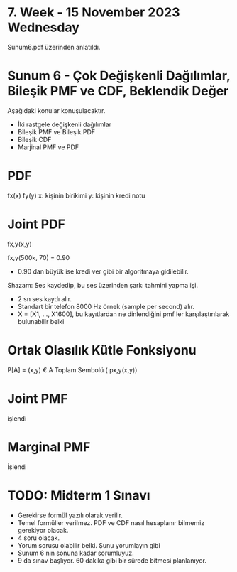 # 7. Week - 15 November 2023 Wednesday

Sunum6.pdf üzerinden anlatıldı.
# Sunum 6 - Çok Değişkenli Dağılımlar, Bileşik PMF ve CDF, Beklendik Değer

Aşağıdaki konular konuşulacaktır.
* İki rastgele değişkenli dağılımlar
* Bileşik PMF ve Bileşik PDF
* Bileşik CDF
* Marjinal PMF ve PDF


# PDF
fx(x)
fy(y)
x: kişinin birikimi
y: kişinin kredi notu

# Joint PDF
fx,y(x,y)

fx,y(500k, 70) = 0.90 
* 0.90 dan büyük ise kredi ver gibi bir algoritmaya gidilebilir.

Shazam: Ses kaydedip, bu ses üzerinden şarkı tahmini yapma işi.
* 2 sn ses kaydı alır.
* Standart bir telefon 8000 Hz örnek (sample per second) alır.
* X = [X1, ..., X1600], bu kayıtlardan ne dinlendiğini pmf ler karşılaştırılarak bulunabilir belki


# Ortak Olasılık Kütle Fonksiyonu

P[A] = (x,y) € A Toplam Sembolü ( px,y(x,y))

# Joint PMF
işlendi

# Marginal PMF
İşlendi

# TODO: Midterm 1 Sınavı

* Gerekirse formül yazılı olarak verilir.
* Temel formüller verilmez. PDF ve CDF nasıl hesaplanır bilmemiz gerekiyor olacak.
* 4 soru olacak.
* Yorum sorusu olabilir belki. Şunu yorumlayın gibi
* Sunum 6 nın sonuna kadar sorumluyuz.
* 9 da sınav başlıyor. 60 dakika gibi bir sürede bitmesi planlanıyor.